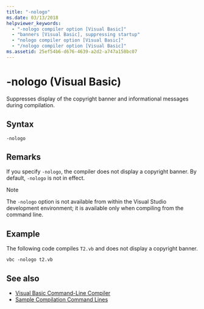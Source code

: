 ```yaml
---
title: "-nologo"
ms.date: 03/13/2018
helpviewer_keywords: 
  - "-nologo compiler option [Visual Basic]"
  - "banners [Visual Basic], suppressing startup"
  - "nologo compiler option [Visual Basic]"
  - "/nologo compiler option [Visual Basic]"
ms.assetid: 25ef54b6-d676-4639-a2d2-a747a158bc07
---
```

# -nologo (Visual Basic)
Suppresses display of the copyright banner and informational messages during compilation.  
  
## Syntax  
  
```console  
-nologo  
```  
  
## Remarks  
 If you specify `-nologo`, the compiler does not display a copyright banner. By default, `-nologo` is not in effect.  
  
> [!NOTE]
> The `-nologo` option is not available from within the Visual Studio development environment; it is available only when compiling from the command line.  
  
## Example  
 The following code compiles `T2.vb` and does not display a copyright banner.  
  
```console
vbc -nologo t2.vb  
```  
  
## See also

- [Visual Basic Command-Line Compiler](index.md)
- [Sample Compilation Command Lines](sample-compilation-command-lines.md)
